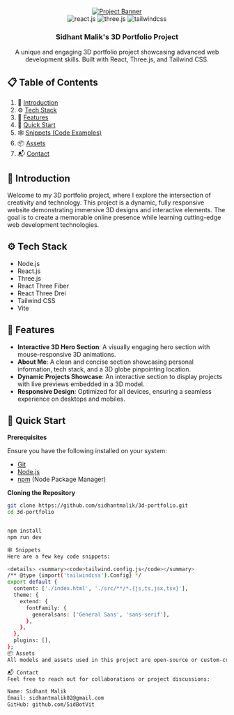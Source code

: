 <div align="center">
  <br />
    <a href="#">
      <img src="https://via.placeholder.com/800x400?text=Sidhant+Malik+Project" alt="Project Banner">
    </a>
  <br />

  <div>
    <img src="https://img.shields.io/badge/-React_JS-black?style=for-the-badge&logoColor=white&logo=react&color=61DAFB" alt="react.js" />
    <img src="https://img.shields.io/badge/-Three_JS-black?style=for-the-badge&logoColor=white&logo=threedotjs&color=000000" alt="three.js" />
    <img src="https://img.shields.io/badge/-Tailwind_CSS-black?style=for-the-badge&logoColor=white&logo=tailwindcss&color=06B6D4" alt="tailwindcss" />
  </div>

  <h3 align="center">Sidhant Malik's 3D Portfolio Project</h3>

   <div align="center">
     A unique and engaging 3D portfolio project showcasing advanced web development skills. Built with React, Three.js, and Tailwind CSS.
   </div>
</div>

## 📋 Table of Contents

1. 🤖 [Introduction](#introduction)
2. ⚙️ [Tech Stack](#tech-stack)
3. 🔋 [Features](#features)
4. 🤸 [Quick Start](#quick-start)
5. 🕸️ [Snippets (Code Examples)](#snippets)
6. 📦 [Assets](#assets)
7. 📬 [Contact](#contact)

## 🤖 Introduction

Welcome to my 3D portfolio project, where I explore the intersection of creativity and technology. This project is a dynamic, fully responsive website demonstrating immersive 3D designs and interactive elements. The goal is to create a memorable online presence while learning cutting-edge web development technologies.

## ⚙️ Tech Stack

- Node.js
- React.js
- Three.js
- React Three Fiber
- React Three Drei
- Tailwind CSS
- Vite

## 🔋 Features

- **Interactive 3D Hero Section**: A visually engaging hero section with mouse-responsive 3D animations.
- **About Me**: A clean and concise section showcasing personal information, tech stack, and a 3D globe pinpointing location.
- **Dynamic Projects Showcase**: An interactive section to display projects with live previews embedded in a 3D model.
- **Responsive Design**: Optimized for all devices, ensuring a seamless experience on desktops and mobiles.

## 🤸 Quick Start

**Prerequisites**

Ensure you have the following installed on your system:

- [Git](https://git-scm.com/)
- [Node.js](https://nodejs.org/en)
- [npm](https://www.npmjs.com/) (Node Package Manager)

**Cloning the Repository**

```bash
git clone https://github.com/sidhantmalik/3d-portfolio.git
cd 3d-portfolio


npm install
npm run dev

🕸️ Snippets
Here are a few key code snippets:

<details> <summary><code>tailwind.config.js</code></summary>
/** @type {import('tailwindcss').Config} */
export default {
  content: ['./index.html', './src/**/*.{js,ts,jsx,tsx}'],
  theme: {
    extend: {
      fontFamily: {
        generalsans: ['General Sans', 'sans-serif'],
      },
    },
  },
  plugins: [],
};
📦 Assets
All models and assets used in this project are open-source or custom-created. Reach out for more details.

📬 Contact
Feel free to reach out for collaborations or project discussions:

Name: Sidhant Malik
Email: sidhantmalik02@gmail.com
GitHub: github.com/SidBotVit


